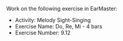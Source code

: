 Work on the following exercise in EarMaster:
- Activity: Melody Sight-Singing
- Exercise Name: Do, Re, Mi - 4 bars
- Exercise Number: 9.12
